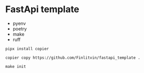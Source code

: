 # FastApi template
- pyenv
- poetry
- make
- ruff

```
pipx install copier

copier copy https://github.com/Finlitvin/fastapi_template .

make init
```